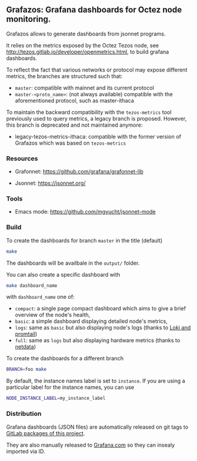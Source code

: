 ## Grafazos: Grafana dashboards for Octez node monitoring.

Grafazos allows to generate dashboards from jsonnet programs.

It relies on the metrics exposed by the Octez Tezos node, see http://tezos.gitlab.io/developer/openmetrics.html, to build grafana dashboards.

To reflect the fact that various networks or protocol may expose different metrics, the branches are structured such that:

- `master`: compatible with mainnet and its current protocol
- `master-<proto_name>`: (not always available) compatible with the aforementioned protocol, such as master-ithaca

To maintain the backward compatibility with the `tezos-metrics` tool previously used to query metrics,
a legacy branch is proposed. However, this branch is deprecated and not maintained anymore:

- legacy-tezos-metrics-ithaca: compatible with the former version of Grafazos which was based on `tezos-metrics`

### Resources

- Grafonnet: https://github.com/grafana/grafonnet-lib

- Jsonnet: https://jsonnet.org/

### Tools

- Emacs mode: https://github.com/mgyucht/jsonnet-mode

### Build

To create the dashboards for branch `master` in the title (default)

```sh
make
```

The dashboards will be availbale in the `output/` folder.

You can also create a specific dashboard with

```sh
make dashboard_name
```

with `dashboard_name` one of:
- `compact`: a single page compact dashboard which aims to give a
  brief overview of the node's health,
- `basic`: a simple dashboard displaying detailed node's metrics,
- `logs`: same as `basic` but also displaying node's logs (thanks to [Loki and promtail](https://github.com/grafana/loki))
- `full`: same as `logs` but also displaying hardware metrics (thanks to [netdata](https://www.netdata.cloud/))

To create the dashboards for a different branch

```sh
BRANCH=foo make
```

By default, the instance names label is set to `instance`. If you are
using a particular label for the instance names, you can use

```sh
NODE_INSTANCE_LABEL=my_instance_label
```

### Distribution

Grafana dashboards (JSON files) are automatically released on git tags to [GitLab packages of this project](https://gitlab.com/nomadic-labs/grafazos/-/packages).

They are also manually released to [Grafana.com](https://grafana.com/grafana/dashboards/)
so they can insealy imported via ID.
